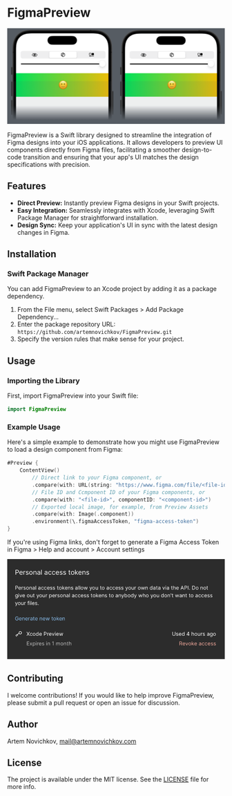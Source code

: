 
# FigmaPreview

<p align="center"/>
  <img src=".github/preview.png"/>
</p>

FigmaPreview is a Swift library designed to streamline the integration of Figma designs into your iOS applications. It allows developers to preview UI components directly from Figma files, facilitating a smoother design-to-code transition and ensuring that your app's UI matches the design specifications with precision.

## Features

- **Direct Preview:** Instantly preview Figma designs in your Swift projects.
- **Easy Integration:** Seamlessly integrates with Xcode, leveraging Swift Package Manager for straightforward installation.
- **Design Sync:** Keep your application's UI in sync with the latest design changes in Figma.

## Installation

### Swift Package Manager

You can add FigmaPreview to an Xcode project by adding it as a package dependency.

1. From the File menu, select Swift Packages > Add Package Dependency...
2. Enter the package repository URL: `https://github.com/artemnovichkov/FigmaPreview.git`
3. Specify the version rules that make sense for your project.

## Usage

### Importing the Library

First, import FigmaPreview into your Swift file:

```swift
import FigmaPreview
```

### Example Usage

Here's a simple example to demonstrate how you might use FigmaPreview to load a design component from Figma:

```swift
#Preview {
    ContentView()
        // Direct link to your Figma component, or
        .compare(with: URL(string: "https://www.figma.com/file/<file-id>/Untitled?node-id=<component-id>")!)
        // File ID and Ccmponent ID of your Figma components, or
        .compare(with: "<file-id>", componentID: "<component-id>")
        // Exported local image, for example, from Preview Assets
        .compare(with: Image(.component))
        .environment(\.figmaAccessToken, "figma-access-token")
}
```

If you're using Figma links, don't forget to generate a Figma Access Token in Figma > Help and account > Account settings

<p align="center"/>
  <img src=".github/access-token.png"/>
</p>

## Contributing

I welcome contributions! If you would like to help improve FigmaPreview, please submit a pull request or open an issue for discussion.

## Author

Artem Novichkov, mail@artemnovichkov.com

## License

The project is available under the MIT license. See the [LICENSE](./LICENSE) file for more info.
